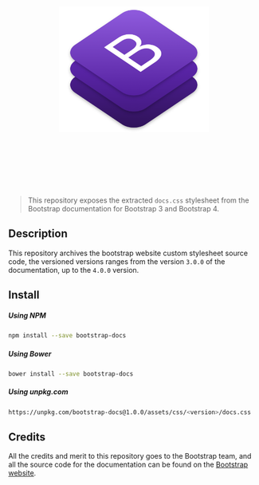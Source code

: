 <h1 align="center">
	<br>
	<br>
	<img width="300" src="assets/images/bootstrap-logo.png" alt="bootstrap">
	<br>
	<br>
	<br>
	<br>
</h1>

> This repository exposes the extracted `docs.css` stylesheet from the Bootstrap documentation for Bootstrap 3 and Bootstrap 4.

## Description

This repository archives the bootstrap website custom stylesheet source code, the versioned versions ranges from the version `3.0.0` of the documentation, up to the `4.0.0` version.

## Install

##### Using NPM

```bash
npm install --save bootstrap-docs
```

##### Using Bower

```bash
bower install --save bootstrap-docs
```

##### Using unpkg.com

```bash
https://unpkg.com/bootstrap-docs@1.0.0/assets/css/<version>/docs.css
```

## Credits

All the credits and merit to this repository goes to the Bootstrap team, and all the source code for the documentation can be found on the [Bootstrap website](https://getbootstrap.com).

